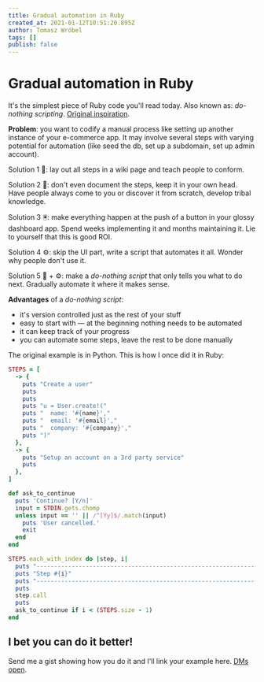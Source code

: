 ```yaml
---
title: Gradual automation in Ruby
created_at: 2021-01-12T10:51:20.895Z
author: Tomasz Wróbel
tags: []
publish: false
---
```


# Gradual automation in Ruby

It's the simplest piece of Ruby code you'll read today. Also known as: _do-nothing scripting_. [Original inspiration](https://blog.danslimmon.com/2019/07/15/do-nothing-scripting-the-key-to-gradual-automation/).

**Problem**: you want to codify a manual process like setting up another instance of your e-commerce app. It may involve several steps with varying potential for automation (like seed the db, set up a subdomain, set up admin account).

Solution 1 📖: lay out all steps in a wiki page and teach people to conform.

Solution 2 🧠: don't even document the steps, keep it in your own head. Have people always come to you or discover it from scratch, develop tribal knowledge.

Solution 3 🖲: make everything happen at the push of a button in your glossy dashboard app. Spend weeks implementing it and months maintaining it. Lie to yourself that this is good ROI.

Solution 4 ⚙️: skip the UI part, write a script that automates it all. Wonder why people don't use it.

Solution 5 📝 + ⚙️: make a _do-nothing script_ that only tells you what to do next. Gradually automate it where it makes sense.

**Advantages** of a _do-nothing script_:

* it's version controlled just as the rest of your stuff
* easy to start with — at the beginning nothing needs to be automated
* it can keep track of your progress
* you can automate some steps, leave the rest to be done manually

The original example is in Python. This is how I once did it in Ruby:

```ruby
STEPS = [
  -> {
    puts "Create a user"
    puts
    puts
    puts "u = User.create!("
    puts "  name: '#{name}',"
    puts "  email: '#{email}',"
    puts "  company: '#{company}',"
    puts ")"
  },
  -> {
    puts "Setup an account on a 3rd party service"
    puts
  },
]

def ask_to_continue
  puts 'Continue? [Y/n]'
  input = STDIN.gets.chomp
  unless input == '' || /^[Yy]$/.match(input)
    puts 'User cancelled.'
    exit
  end
end

STEPS.each_with_index do |step, i|
  puts "-----------------------------------------------------------------------"
  puts "Step #{i}"
  puts "-----------------------------------------------------------------------"
  puts
  step.call
  puts
  ask_to_continue if i < (STEPS.size - 1)
end
```

## I bet you can do it better!

Send me a gist showing how you do it and I'll link your example here. [DMs open](https://twitter.com/tomasz_wro).
